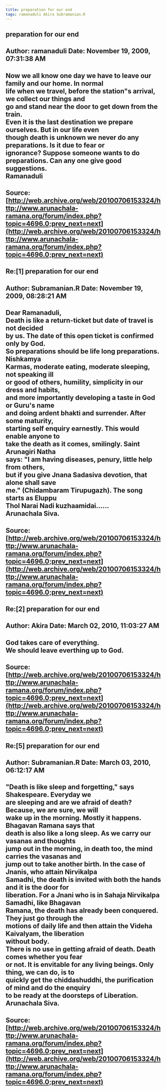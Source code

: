 ```yaml
--- 
title: preparation for our end   
tags: ramanaduli Akira Subramanian.R  
---  
```

## preparation for our end  
Author: ramanaduli          Date: November 19, 2009, 07:31:38 AM  
---  
Now we all know one day we have to leave our family and our home. In normal  
life when we travel, before the station"s arrival, we collect our things and  
go and stand near the door to get down from the train.   
Even it is the last destination we prepare ourselves. But in our life even  
though death is unknown we never do any preparations. Is it due to fear or  
ignorance? Suppose someone wants to do preparations. Can any one give good  
suggestions.   
Ramanaduli
 ---  
Source:[http://web.archive.org/web/20100706153324/http://www.arunachala-ramana.org/forum/index.php?topic=4696.0;prev_next=next](http://web.archive.org/web/20100706153324/http://www.arunachala-ramana.org/forum/index.php?topic=4696.0;prev_next=next)   
---  

## Re:[1] preparation for our end  
Author: Subramanian.R       Date: November 19, 2009, 08:28:21 AM  
---  
Dear Ramanaduli,   
Death is like a return-ticket but date of travel is not decided   
by us. The date of this open ticket is confirmed only by God.   
So preparations should be life long preparations. Nishkamya   
Karmas, moderate eating, moderate sleeping, not speaking ill   
or good of others, humility, simplicity in our dress and habits,   
and more importantly developing a taste in God or Guru's name   
and doing ardent bhakti and surrender. After some maturity,   
starting self enquiry earnestly. This would enable anyone to   
take the death as it comes, smilingly. Saint Arunagiri Natha   
says: "I am having diseases, penury, little help from others,   
but if you give Jnana Sadasiva devotion, that alone shall save   
me." (Chidambaram Tirupugazh). The song starts as Eluppu   
Thol Narai Nadi kuzhaamidai......   
Arunachala Siva.
 ---  
Source:[http://web.archive.org/web/20100706153324/http://www.arunachala-ramana.org/forum/index.php?topic=4696.0;prev_next=next](http://web.archive.org/web/20100706153324/http://www.arunachala-ramana.org/forum/index.php?topic=4696.0;prev_next=next)   
---  

## Re:[2] preparation for our end  
Author: Akira               Date: March 02, 2010, 11:03:27 AM  
---  
God takes care of everything.   
We should leave everthing up to God.
 ---  
Source:[http://web.archive.org/web/20100706153324/http://www.arunachala-ramana.org/forum/index.php?topic=4696.0;prev_next=next](http://web.archive.org/web/20100706153324/http://www.arunachala-ramana.org/forum/index.php?topic=4696.0;prev_next=next)   
---  

## Re:[5] preparation for our end  
Author: Subramanian.R       Date: March 03, 2010, 06:12:17 AM  
---  
"Death is like sleep and forgetting," says Shakespeare. Everyday we   
are sleeping and are we afraid of death? Because, we are sure, we will   
wake up in the morning. Mostly it happens. Bhagavan Ramana says that   
death is also like a long sleep. As we carry our vasanas and thoughts   
jump out in the morning, in death too, the mind carries the vasanas and   
jump out to take another birth. In the case of Jnanis, who attain Nirvikalpa   
Samadhi, the death is invited with both the hands and it is the door for   
liberation. For a Jnani who is in Sahaja Nirvikalpa Samadhi, like Bhagavan   
Ramana, the death has already been conquered. They just go through the   
motions of daily life and then attain the Videha Kaivalyam, the liberation   
without body.   
There is no use in getting afraid of death. Death comes whether you fear   
or not. It is envitable for any living beings. Only thing, we can do, is to   
quickly get the chiddashuddhi, the purification of mind and do the enquiry   
to be ready at the doorsteps of Liberation.   
Arunachala Siva.
 ---  
Source:[http://web.archive.org/web/20100706153324/http://www.arunachala-ramana.org/forum/index.php?topic=4696.0;prev_next=next](http://web.archive.org/web/20100706153324/http://www.arunachala-ramana.org/forum/index.php?topic=4696.0;prev_next=next)   
---  

